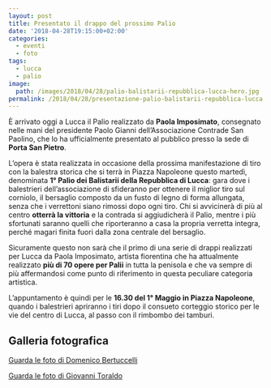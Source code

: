```yaml
---
layout: post
title: Presentato il drappo del prossimo Palio
date: '2018-04-28T19:15:00+02:00'
categories:
  - eventi
  - foto
tags:
  - lucca
  - palio
image:
  path: /images/2018/04/28/palio-balistarii-repubblica-lucca-hero.jpg
permalink: /2018/04/28/presentazione-palio-balistarii-repubblica-lucca
---
```


È arrivato oggi a Lucca il Palio realizzato da **Paola Imposimato**, consegnato
nelle mani del presidente Paolo Gianni dell’Associazione Contrade San Paolino,
che lo ha ufficialmente presentato al pubblico presso la sede di **Porta San
Pietro**.

<!-- more -->

L’opera è stata realizzata in occasione della prossima manifestazione di tiro
con la balestra storica che si terrà in Piazza Napoleone questo martedì,
denominata **1° Palio dei Balistarii della Repubblica di Lucca**: gara dove i
balestrieri dell’associazione di sfideranno per ottenere il miglior tiro sul
corniolo, il bersaglio composto da un fusto di legno di forma allungata, senza
che i verrettoni siano rimossi dopo ogni tiro. Chi si avvicinerà di più al
centro **otterrà la vittoria** e la contrada si aggiudicherà il Palio, mentre i più
sfortunati saranno quelli che riporteranno a casa la propria verretta integra,
perché magari finita fuori dalla zona centrale del bersaglio.

Sicuramente questo non sarà che il primo di una serie di drappi realizzati per
Lucca da Paola Imposimato, artista fiorentina che ha attualmente realizzato **più
di 70 opere per Palii** in tutta la penisola e che va sempre di più affermandosi
come punto di riferimento in questa peculiare categoria artistica.

L’appuntamento è quindi per le **16.30 del 1° Maggio in Piazza Napoleone**, quando i
balestrieri apriranno i tiri dopo il consueto corteggio storico per le vie del
centro di Lucca, al passo con il rimbombo dei tamburi.

## Galleria fotografica

[Guarda le foto di Domenico Bertuccelli](https://photos.app.goo.gl/sQsEpi6IL560bSvw2)

[Guarda le foto di Giovanni Toraldo](https://photos.app.goo.gl/pbG8D5hB4Nibn3o18)